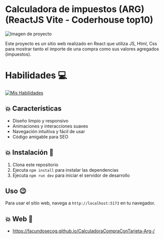 # Calculadora de impuestos (ARG) (ReactJS Vite - Coderhouse top10)

![Imagen de proyecto](https://firebasestorage.googleapis.com/v0/b/portafolio-web-49f55.appspot.com/o/miniaturasProyectos%2FproyectoJavascript.png?alt=media&token=17b3c0d2-cb1a-4827-80ed-e7f7920bf1d1)

Este proyecto es un sitio web realizado en React que utiliza JS, Html, Css para mostrar tanto el importe de una compra como sus valores agregados (impuestos).

# Habilidades :computer:

[![Mis Habilidades](https://skillicons.dev/icons?i=react,html,css,js,tailwindcss)](https://skillicons.dev)

## :collision: Características 

- Diseño limpio y responsivo
- Animaciones y interacciones suaves
- Navegación intuitiva y fácil de usar
- Código amigable para SEO

## :collision: Instalación :rocket:

1. Clona este repositorio
2. Ejecuta `npm install` para instalar las dependencias
3. Ejecuta `npm run dev` para iniciar el servidor de desarrollo

## Uso :wink:

Para usar el sitio web, navega a `http://localhost:5173` en tu navegador.

## :collision: Web :rocket:
- https://facundosecog.github.io/CalculadoraCompraConTarjeta-Arg-/
